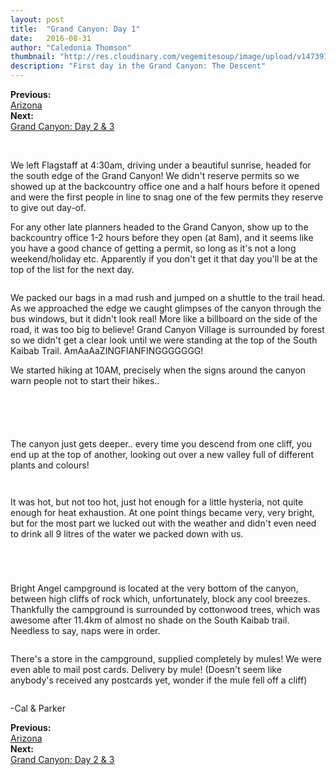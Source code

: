 ```yaml
---
layout: post
title:  "Grand Canyon: Day 1"
date:   2016-08-31
author: "Caledonia Thomson"
thumbnail: "http://res.cloudinary.com/vegemitesoup/image/upload/v1473912580/grand_canyon_day_1/2-3.jpg"
description: "First day in the Grand Canyon: The Descent"
---
```


<div class="previous-post"><b>Previous: </b><a href= "{{ site.baseurl }}/2016/08/30/arizona.html"><div class="post-chain-link">Arizona</div></a></div>
<div class="next-post"><b>Next: </b><a href="{{ site.baseurl }}/2016/09/01/grand_canyon_2.html"><div class="post-chain-link">Grand Canyon: Day 2 & 3</div></a></div><br>

<a href="http://res.cloudinary.com/vegemitesoup/image/upload/v1473912580/grand_canyon_day_1/0.jpg"><img class="lazy" data-original="http://res.cloudinary.com/vegemitesoup/image/upload/v1473912580/grand_canyon_day_1/0.jpg" /></a>

<div class="row vertical-align">
	<div class="col-sm-6 col-xs-12">
		<a href="http://res.cloudinary.com/vegemitesoup/image/upload/v1473912580/grand_canyon_day_1/1.jpg"><img class="lazy" data-original="http://res.cloudinary.com/vegemitesoup/image/upload/v1473912580/grand_canyon_day_1/1.jpg" /></a> 
	</div>
	<div class="col-sm-6 col-xs-12">
		We left Flagstaff at 4:30am, driving under a beautiful sunrise, headed for the south edge of the Grand Canyon! We didn't reserve permits so we showed up at the backcountry office one and a half hours before it opened and were the first people in line to snag one of the few permits they reserve to give out day-of.
	</div>
</div>

For any other late planners headed to the Grand Canyon, show up to the backcountry office 1-2 hours before they open (at 8am), and it seems like you have a good chance of getting a permit, so long as it's not a long weekend/holiday etc. Apparently if you don't get it that day you'll be at the top of the list for the next day.

<a href="http://res.cloudinary.com/vegemitesoup/image/upload/v1473912580/grand_canyon_day_1/2.jpg"><img class="lazy" data-original="http://res.cloudinary.com/vegemitesoup/image/upload/v1473912580/grand_canyon_day_1/2.jpg" /></a>

<!--excerpt-->

We packed our bags in a mad rush and jumped on a shuttle to the trail head. As we approached the edge we caught glimpses of the canyon through the bus windows, but it didn't look real! More like a billboard on the side of the road, it was too big to believe! Grand Canyon Village is surrounded by forest so we didn't get a clear look until we were standing at the top of the South Kaibab Trail. AmAaAaZINGFIANFINGGGGGGG!

We started hiking at 10AM, precisely when the signs around the canyon warn people not to start their hikes..

<div class="row vertical-align">
	<div class="col-sm-7 col-xs-12">
		<a href="http://res.cloudinary.com/vegemitesoup/image/upload/v1473912580/grand_canyon_day_1/2-1-2.jpg"><img class="lazy" data-original="http://res.cloudinary.com/vegemitesoup/image/upload/v1473912580/grand_canyon_day_1/2-1-2.jpg" /></a> 
	</div>
	<div class="col-sm-5 col-xs-12">
		<a href="http://res.cloudinary.com/vegemitesoup/image/upload/v1473912580/grand_canyon_day_1/2-2.jpg"><img class="lazy" data-original="http://res.cloudinary.com/vegemitesoup/image/upload/v1473912580/grand_canyon_day_1/2-2.jpg" /></a> 
	</div>
</div>

<a href="http://res.cloudinary.com/vegemitesoup/image/upload/v1473912580/grand_canyon_day_1/2-3.jpg"><img class="lazy" data-original="http://res.cloudinary.com/vegemitesoup/image/upload/v1473912580/grand_canyon_day_1/2-3.jpg" /></a> 

<a href="http://res.cloudinary.com/vegemitesoup/image/upload/v1473912580/grand_canyon_day_1/5.jpg"><img class="lazy" data-original="http://res.cloudinary.com/vegemitesoup/image/upload/v1473912580/grand_canyon_day_1/5.jpg" /></a> 

<div class="row vertical-align">
	<div class="col-sm-5 col-xs-12">
		<a href="http://res.cloudinary.com/vegemitesoup/image/upload/v1473912580/grand_canyon_day_1/3.jpg"><img class="lazy" data-original="http://res.cloudinary.com/vegemitesoup/image/upload/v1473912580/grand_canyon_day_1/2-4.jpg" /></a>
	</div>
	<div class="col-sm-7 col-xs-12">
		<a href="http://res.cloudinary.com/vegemitesoup/image/upload/v1473912580/grand_canyon_day_1/6.jpg"><img class="lazy" data-original="http://res.cloudinary.com/vegemitesoup/image/upload/v1473912580/grand_canyon_day_1/6.jpg" /></a>
	</div>
</div>

<a href="http://res.cloudinary.com/vegemitesoup/image/upload/v1473912580/grand_canyon_day_1/7.jpg"><img class="lazy" data-original="http://res.cloudinary.com/vegemitesoup/image/upload/v1473912580/grand_canyon_day_1/7.jpg" /></a> 

<div class="row vertical-align">
	<div class="col-xs-6 col-sm-6">
			The canyon just gets deeper.. every time you descend from one cliff, you end up at the top of another, looking out over a new valley full of different plants and colours!
	</div>
	<div class="col-xs-6 col-sm-6">
		<a href="http://res.cloudinary.com/vegemitesoup/image/upload/v1473912580/grand_canyon_day_1/8.jpg"><img class="lazy" data-original="http://res.cloudinary.com/vegemitesoup/image/upload/v1473912580/grand_canyon_day_1/8.jpg" /></a> 
	</div>
</div>

<a href="http://res.cloudinary.com/vegemitesoup/image/upload/v1473912580/grand_canyon_day_1/10.jpg"><img class="lazy" data-original="http://res.cloudinary.com/vegemitesoup/image/upload/v1473912580/grand_canyon_day_1/10.jpg" /></a>

<a href="http://res.cloudinary.com/vegemitesoup/image/upload/v1473912580/grand_canyon_day_1/9.jpg"><img class="lazy" data-original="http://res.cloudinary.com/vegemitesoup/image/upload/v1473912580/grand_canyon_day_1/9.jpg" /></a>

<div class="row vertical-align">
	<div class="col-xs-6 col-sm-6">
		<a href="http://res.cloudinary.com/vegemitesoup/image/upload/v1473912580/grand_canyon_day_1/10-1.jpg"><img class="lazy" data-original="http://res.cloudinary.com/vegemitesoup/image/upload/v1473912580/grand_canyon_day_1/10-1.jpg" /></a>
	</div>
	<div class="col-xs-6 col-sm-6">
		It was hot, but not too hot, just hot enough for a little hysteria, not quite enough for heat exhaustion. At one point things became very, very bright, but for the most part we lucked out with the weather and didn't even need to drink all 9 litres of the water we packed down with us.
	</div>
</div>

<a href="http://res.cloudinary.com/vegemitesoup/image/upload/v1473912580/grand_canyon_day_1/11.jpg"><img class="lazy" data-original="http://res.cloudinary.com/vegemitesoup/image/upload/v1473912580/grand_canyon_day_1/11.jpg" /></a>

<a href="http://res.cloudinary.com/vegemitesoup/image/upload/v1473912580/grand_canyon_day_1/12.jpg"><img class="lazy" data-original="http://res.cloudinary.com/vegemitesoup/image/upload/v1473912580/grand_canyon_day_1/12.jpg" /></a>

<div class="row vertical-align">
	<div class="col-xs-6 col-sm-6">
		<a href="http://res.cloudinary.com/vegemitesoup/image/upload/v1473912580/grand_canyon_day_1/13.jpg"><img class="lazy" data-original="http://res.cloudinary.com/vegemitesoup/image/upload/v1473912580/grand_canyon_day_1/13.jpg" /></a>
	</div>
	<div class="col-xs-6 col-sm-6">
		<a href="http://res.cloudinary.com/vegemitesoup/image/upload/v1473912580/grand_canyon_day_1/14.jpg"><img class="lazy" data-original="http://res.cloudinary.com/vegemitesoup/image/upload/v1473912580/grand_canyon_day_1/14.jpg" /></a>
	</div>
</div>

<a href="http://res.cloudinary.com/vegemitesoup/image/upload/v1473912580/grand_canyon_day_1/16.jpg"><img class="lazy" data-original="http://res.cloudinary.com/vegemitesoup/image/upload/v1473912580/grand_canyon_day_1/16.jpg" /></a>

<div class="row vertical-align">
	<div class="col-xs-6 col-sm-6">
		Bright Angel campground is located at the very bottom of the canyon, between high cliffs of rock which, unfortunately, block any cool breezes. Thankfully the campground is surrounded by cottonwood trees, which was awesome after 11.4km of almost no shade on the South Kaibab trail. Needless to say, naps were in order.
	</div>
	<div class="col-xs-6 col-sm-6">
		<a href="http://res.cloudinary.com/vegemitesoup/image/upload/v1473912580/grand_canyon_day_1/17.jpg"><img class="lazy" data-original="http://res.cloudinary.com/vegemitesoup/image/upload/v1473912580/grand_canyon_day_1/17.jpg" /></a>
	</div>
</div>

<a href="http://res.cloudinary.com/vegemitesoup/image/upload/v1473912580/grand_canyon_day_1/18.jpg"><img class="lazy" data-original="http://res.cloudinary.com/vegemitesoup/image/upload/v1473912580/grand_canyon_day_1/18.jpg" /></a>

<div class="row vertical-align">
	<div class="col-xs-6 col-sm-6">
		<a href="http://res.cloudinary.com/vegemitesoup/image/upload/v1473912580/grand_canyon_day_1/19.jpg"><img class="lazy" data-original="http://res.cloudinary.com/vegemitesoup/image/upload/v1473912580/grand_canyon_day_1/19.jpg" /></a>	</div>
	<div class="col-xs-6 col-sm-6">
		<a href="http://res.cloudinary.com/vegemitesoup/image/upload/v1473912580/grand_canyon_day_1/20.jpg"><img class="lazy" data-original="http://res.cloudinary.com/vegemitesoup/image/upload/v1473912580/grand_canyon_day_1/20.jpg" /></a>
	</div>
</div>

<div class="row vertical-align">
	<div class="col-xs-6 col-sm-6">
		<a href="http://res.cloudinary.com/vegemitesoup/image/upload/v1473912580/grand_canyon_day_1/21.jpg"><img class="lazy" data-original="http://res.cloudinary.com/vegemitesoup/image/upload/v1473912580/grand_canyon_day_1/21.jpg" /></a>	</div>
	<div class="col-xs-6 col-sm-6">
		There's a store in the campground, supplied completely by mules! We were even able to mail post cards. Delivery by mule! (Doesn't seem like anybody's received any postcards yet, wonder if the mule fell off a cliff)
	</div>
</div>

<a href="http://res.cloudinary.com/vegemitesoup/image/upload/v1473912580/grand_canyon_day_1/23.jpg"><img class="lazy" data-original="http://res.cloudinary.com/vegemitesoup/image/upload/v1473912580/grand_canyon_day_1/23.jpg" /></a>

-Cal & Parker

<div class="previous-post"><b>Previous: </b><a href= "{{ site.baseurl }}/2016/08/30/arizona.html"><div class="post-chain-link">Arizona</div></a></div>
<div class="next-post"><b>Next: </b><a href="{{ site.baseurl }}/2016/09/01/grand_canyon_2.html"><div class="post-chain-link">Grand Canyon: Day 2 & 3</div></a></div>
<br>
